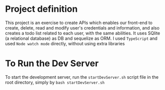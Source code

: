 # Project definition
This project is an exercise to create APIs which enables our front-end to create, delete, read and modify user's credentials and information, and also creates a todo list related to each user, with the same abilities.
It uses SQlite (a relational database) as DB and sequelize as ORM. I used `TypeScript` and used `Node watch mode` directly, without using extra libraries

# To Run the Dev Server
To start the development server, run the `startDevServer.sh` script file in the root directory, simply by
`bash startDevServer.sh`
